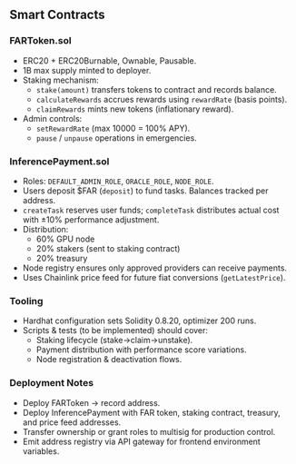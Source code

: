 ## Smart Contracts

### FARToken.sol
- ERC20 + ERC20Burnable, Ownable, Pausable.
- 1B max supply minted to deployer.
- Staking mechanism:
  - `stake(amount)` transfers tokens to contract and records balance.
  - `calculateRewards` accrues rewards using `rewardRate` (basis points).
  - `claimRewards` mints new tokens (inflationary reward).
- Admin controls:
  - `setRewardRate` (max 10000 = 100% APY).
  - `pause` / `unpause` operations in emergencies.

### InferencePayment.sol
- Roles: `DEFAULT_ADMIN_ROLE`, `ORACLE_ROLE`, `NODE_ROLE`.
- Users deposit $FAR (`deposit`) to fund tasks. Balances tracked per address.
- `createTask` reserves user funds; `completeTask` distributes actual cost with ±10% performance adjustment.
- Distribution:
  - 60% GPU node
  - 20% stakers (sent to staking contract)
  - 20% treasury
- Node registry ensures only approved providers can receive payments.
- Uses Chainlink price feed for future fiat conversions (`getLatestPrice`).

### Tooling
- Hardhat configuration sets Solidity 0.8.20, optimizer 200 runs.
- Scripts & tests (to be implemented) should cover:
  - Staking lifecycle (stake→claim→unstake).
  - Payment distribution with performance score variations.
  - Node registration & deactivation flows.

### Deployment Notes
- Deploy FARToken → record address.
- Deploy InferencePayment with FAR token, staking contract, treasury, and price feed addresses.
- Transfer ownership or grant roles to multisig for production control.
- Emit address registry via API gateway for frontend environment variables.
